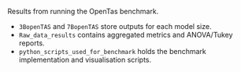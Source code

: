 Results from running the OpenTas benchmark.

- `3BopenTAS` and `7BopenTAS` store outputs for each model size.
- `Raw_data_results` contains aggregated metrics and ANOVA/Tukey reports.
- `python_scripts_used_for_benchmark` holds the benchmark implementation and visualisation scripts.

